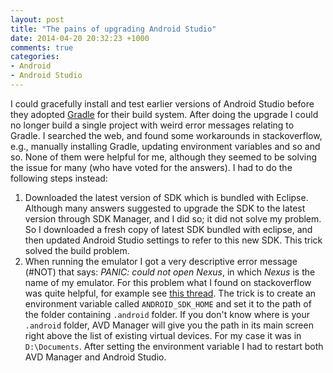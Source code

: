 ```yaml
---
layout: post
title: "The pains of upgrading Android Studio"
date: 2014-04-20 20:32:23 +1000
comments: true
categories: 
- Android
- Android Studio
---
```

I could gracefully install and test earlier versions of Android Studio before they adopted [Gradle](http://www.gradle.org/) for their build system. After doing the upgrade I could no longer build a single project with weird error messages relating to Gradle. I searched the web, and found some workarounds in stackoverflow, e.g., manually installing Gradle, updating environment variables and so and so. None of them were helpful for me, although they seemed to be solving the issue for many (who have voted for the answers). I had to do the following steps instead:

1. Downloaded the latest version of SDK which is bundled with Eclipse. Although many answers suggested to upgrade the SDK to the latest version through SDK Manager, and I did so; it did not solve my problem. So I downloaded a fresh copy of latest SDK bundled with eclipse, and then updated Android Studio settings to refer to this new SDK. This trick solved the build problem.
2. When running the emulator I got a very descriptive error message (#NOT) that says: *PANIC: could not open Nexus*, in which *Nexus* is the name of my emulator. For this problem what I found on stackoverflow was quite helpful, for example see [this thread](http://stackoverflow.com/questions/15103782/avd-panic-could-not-open-not-a-path-issue). The trick is to create an environment variable called `ANDROID_SDK_HOME` and set it to the path of the folder containing `.android` folder. If you don't know where is your `.android` folder, AVD Manager will give you the path in its main screen right above the list of existing virtual devices. For my case it was in `D:\Documents`. After setting the environment variable I had to restart both AVD Manager and Android Studio.
